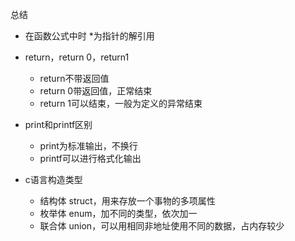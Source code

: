 总结

* 在函数公式中时  *为指针的解引用
* return，return 0，return1
  * return不带返回值
  * return 0带返回值，正常结束
  * return 1可以结束，一般为定义的异常结束

* print和printf区别
  * print为标准输出，不换行
  * printf可以进行格式化输出

* c语言构造类型
  * 结构体 struct，用来存放一个事物的多项属性
  * 枚举体 enum，加不同的类型，依次加一
  * 联合体 union，可以用相同非地址使用不同的数据，占内存较少